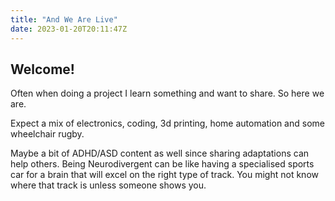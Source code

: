 ```yaml
---
title: "And We Are Live"
date: 2023-01-20T20:11:47Z
---
```

## Welcome!

Often when doing a project I learn something and want to share. So here we are.

Expect a mix of electronics, coding, 3d printing, home automation and some wheelchair rugby.

Maybe a bit of ADHD/ASD content as well since sharing adaptations can help others. Being Neurodivergent can be like having a specialised sports car for a brain that will excel on the right type of track. You might not know where that track is unless someone shows you.